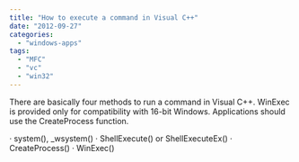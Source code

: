 ```yaml
---
title: "How to execute a command in Visual C++"
date: "2012-09-27"
categories: 
  - "windows-apps"
tags: 
  - "MFC"
  - "vc"
  - "win32"
---
```


There are basically four methods to run a command in Visual C++. WinExec is provided only for compatibility with 16-bit Windows. Applications should use the CreateProcess function.

· system(), \_wsystem()
· ShellExecute() or ShellExecuteEx()
· CreateProcess()
· WinExec()
